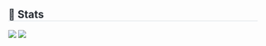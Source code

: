 
   <div style="text-align: left;"> 
    <h2 style="border-bottom: 1px solid #d8dee4; color: #282d33;"> 🏅 Stats </h2> <div style="text-align: left;"> <img src="https://github-readme-stats.vercel.app/api?username=rosamondkim&bg_color=180,00000000,c48282&title_color=000000&text_color=000000"
         /> <img src="https://github-readme-stats.vercel.app/api/top-langs/?username=rosamondkim&layout=compact&bg_color=180,00000000,c48282&title_color=000000&text_color=000000"
           /> </div> 
    </div>
    
    
